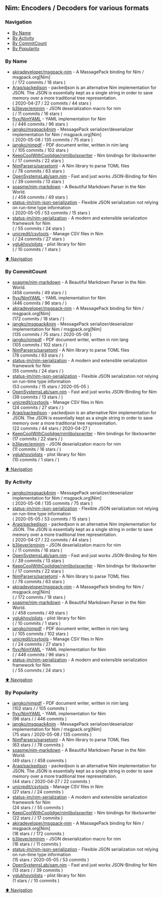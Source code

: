 ## Nim: Encoders / Decoders for various formats


### Navigation

- [By Name](#by-name)
- [By Activity](#by-activity)
- [By CommitCount](#by-commitcount)
- [By Popularity](#by-popularity)

### By Name
<!-- PROJECTS_LIST -->
- [akiradeveloper/msgpack-nim](https://github.com/akiradeveloper/msgpack-nim) - A MassagePack binding for Nim / msgpack.org[Nim] <br/> (  / 172 commits / 18 stars )
- [Araq/packedjson](https://github.com/Araq/packedjson) - packedjson is an alternative Nim implementation for JSON. The JSON is essentially kept as a single string in order to save memory over a more traditional tree representation. <br/> ( 2020-04-27 / 22 commits / 44 stars )
- [b3liever/eminim](https://github.com/b3liever/eminim) - JSON deserialization macro for nim <br/> (  / 11 commits / 16 stars )
- [flyx/NimYAML](https://github.com/flyx/NimYAML) - YAML implementation for Nim <br/> (  / 446 commits / 96 stars )
- [jangko/msgpack4nim](https://github.com/jangko/msgpack4nim) - MessagePack serializer/deserializer implementation for Nim / msgpack.org[Nim] <br/> ( 2020-05-08 / 135 commits / 75 stars )
- [jangko/nimpdf](https://github.com/jangko/nimpdf) - PDF document writer, written in nim lang <br/> (  / 105 commits / 102 stars )
- [KeepCoolWithCoolidge/nimlibxlsxwriter](https://github.com/KeepCoolWithCoolidge/nimlibxlsxwriter) - Nim bindings for libxlsxwriter <br/> (  / 17 commits / 22 stars )
- [NimParsers/parsetoml](https://github.com/NimParsers/parsetoml) - A Nim library to parse TOML files <br/> (  / 78 commits / 63 stars )
- [OpenSystemsLab/sam.nim](https://github.com/OpenSystemsLab/sam.nim) - Fast and just works JSON-Binding for Nim <br/> (  / 39 commits / 13 stars )
- [soasme/nim-markdown](https://github.com/soasme/nim-markdown) - A Beautiful Markdown Parser in the Nim World. <br/> (  / 458 commits / 49 stars )
- [status-im/nim-json-serialization](https://github.com/status-im/nim-json-serialization) - Flexible JSON serialization not relying on run-time type information <br/> ( 2020-05-05 / 53 commits / 15 stars )
- [status-im/nim-serialization](https://github.com/status-im/nim-serialization) - A modern and extensible serialization framework for Nim <br/> (  / 55 commits / 24 stars )
- [unicredit/csvtools](https://github.com/unicredit/csvtools) - Manage CSV files in Nim <br/> (  / 24 commits / 27 stars )
- [yglukhov/plists](https://github.com/yglukhov/plists) - plist library for Nim <br/> (  / 10 commits / 1 stars )
<!-- /PROJECTS_LIST -->

[⬆ Navigation](#navigation)

### By CommitCount
<!-- COMMITCOUNT_LIST -->
- [soasme/nim-markdown](https://github.com/soasme/nim-markdown) - A Beautiful Markdown Parser in the Nim World. <br/> (458 commits / 49 stars /  )
- [flyx/NimYAML](https://github.com/flyx/NimYAML) - YAML implementation for Nim <br/> (446 commits / 96 stars /  )
- [akiradeveloper/msgpack-nim](https://github.com/akiradeveloper/msgpack-nim) - A MassagePack binding for Nim / msgpack.org[Nim] <br/> (172 commits / 18 stars /  )
- [jangko/msgpack4nim](https://github.com/jangko/msgpack4nim) - MessagePack serializer/deserializer implementation for Nim / msgpack.org[Nim] <br/> (135 commits / 75 stars / 2020-05-08 )
- [jangko/nimpdf](https://github.com/jangko/nimpdf) - PDF document writer, written in nim lang <br/> (105 commits / 102 stars /  )
- [NimParsers/parsetoml](https://github.com/NimParsers/parsetoml) - A Nim library to parse TOML files <br/> (78 commits / 63 stars /  )
- [status-im/nim-serialization](https://github.com/status-im/nim-serialization) - A modern and extensible serialization framework for Nim <br/> (55 commits / 24 stars /  )
- [status-im/nim-json-serialization](https://github.com/status-im/nim-json-serialization) - Flexible JSON serialization not relying on run-time type information <br/> (53 commits / 15 stars / 2020-05-05 )
- [OpenSystemsLab/sam.nim](https://github.com/OpenSystemsLab/sam.nim) - Fast and just works JSON-Binding for Nim <br/> (39 commits / 13 stars /  )
- [unicredit/csvtools](https://github.com/unicredit/csvtools) - Manage CSV files in Nim <br/> (24 commits / 27 stars /  )
- [Araq/packedjson](https://github.com/Araq/packedjson) - packedjson is an alternative Nim implementation for JSON. The JSON is essentially kept as a single string in order to save memory over a more traditional tree representation. <br/> (22 commits / 44 stars / 2020-04-27 )
- [KeepCoolWithCoolidge/nimlibxlsxwriter](https://github.com/KeepCoolWithCoolidge/nimlibxlsxwriter) - Nim bindings for libxlsxwriter <br/> (17 commits / 22 stars /  )
- [b3liever/eminim](https://github.com/b3liever/eminim) - JSON deserialization macro for nim <br/> (11 commits / 16 stars /  )
- [yglukhov/plists](https://github.com/yglukhov/plists) - plist library for Nim <br/> (10 commits / 1 stars /  )
<!-- /COMMITCOUNT_LIST -->
[⬆ Navigation](#navigation)

### By Activity
<!-- ACTIVITY_LIST -->
- [jangko/msgpack4nim](https://github.com/jangko/msgpack4nim) - MessagePack serializer/deserializer implementation for Nim / msgpack.org[Nim] <br/> ( 2020-05-08 / 135 commits / 75 stars )
- [status-im/nim-json-serialization](https://github.com/status-im/nim-json-serialization) - Flexible JSON serialization not relying on run-time type information <br/> ( 2020-05-05 / 53 commits / 15 stars )
- [Araq/packedjson](https://github.com/Araq/packedjson) - packedjson is an alternative Nim implementation for JSON. The JSON is essentially kept as a single string in order to save memory over a more traditional tree representation. <br/> ( 2020-04-27 / 22 commits / 44 stars )
- [b3liever/eminim](https://github.com/b3liever/eminim) - JSON deserialization macro for nim <br/> (  / 11 commits / 16 stars )
- [OpenSystemsLab/sam.nim](https://github.com/OpenSystemsLab/sam.nim) - Fast and just works JSON-Binding for Nim <br/> (  / 39 commits / 13 stars )
- [KeepCoolWithCoolidge/nimlibxlsxwriter](https://github.com/KeepCoolWithCoolidge/nimlibxlsxwriter) - Nim bindings for libxlsxwriter <br/> (  / 17 commits / 22 stars )
- [NimParsers/parsetoml](https://github.com/NimParsers/parsetoml) - A Nim library to parse TOML files <br/> (  / 78 commits / 63 stars )
- [akiradeveloper/msgpack-nim](https://github.com/akiradeveloper/msgpack-nim) - A MassagePack binding for Nim / msgpack.org[Nim] <br/> (  / 172 commits / 18 stars )
- [soasme/nim-markdown](https://github.com/soasme/nim-markdown) - A Beautiful Markdown Parser in the Nim World. <br/> (  / 458 commits / 49 stars )
- [yglukhov/plists](https://github.com/yglukhov/plists) - plist library for Nim <br/> (  / 10 commits / 1 stars )
- [jangko/nimpdf](https://github.com/jangko/nimpdf) - PDF document writer, written in nim lang <br/> (  / 105 commits / 102 stars )
- [unicredit/csvtools](https://github.com/unicredit/csvtools) - Manage CSV files in Nim <br/> (  / 24 commits / 27 stars )
- [flyx/NimYAML](https://github.com/flyx/NimYAML) - YAML implementation for Nim <br/> (  / 446 commits / 96 stars )
- [status-im/nim-serialization](https://github.com/status-im/nim-serialization) - A modern and extensible serialization framework for Nim <br/> (  / 55 commits / 24 stars )
<!-- /ACTIVITY_LIST -->

[⬆ Navigation](#navigation)

### By Popularity
<!-- POPULARITY_LIST -->
- [jangko/nimpdf](https://github.com/jangko/nimpdf) - PDF document writer, written in nim lang <br/> (102 stars /  / 105 commits )
- [flyx/NimYAML](https://github.com/flyx/NimYAML) - YAML implementation for Nim <br/> (96 stars /  / 446 commits )
- [jangko/msgpack4nim](https://github.com/jangko/msgpack4nim) - MessagePack serializer/deserializer implementation for Nim / msgpack.org[Nim] <br/> (75 stars / 2020-05-08 / 135 commits )
- [NimParsers/parsetoml](https://github.com/NimParsers/parsetoml) - A Nim library to parse TOML files <br/> (63 stars /  / 78 commits )
- [soasme/nim-markdown](https://github.com/soasme/nim-markdown) - A Beautiful Markdown Parser in the Nim World. <br/> (49 stars /  / 458 commits )
- [Araq/packedjson](https://github.com/Araq/packedjson) - packedjson is an alternative Nim implementation for JSON. The JSON is essentially kept as a single string in order to save memory over a more traditional tree representation. <br/> (44 stars / 2020-04-27 / 22 commits )
- [unicredit/csvtools](https://github.com/unicredit/csvtools) - Manage CSV files in Nim <br/> (27 stars /  / 24 commits )
- [status-im/nim-serialization](https://github.com/status-im/nim-serialization) - A modern and extensible serialization framework for Nim <br/> (24 stars /  / 55 commits )
- [KeepCoolWithCoolidge/nimlibxlsxwriter](https://github.com/KeepCoolWithCoolidge/nimlibxlsxwriter) - Nim bindings for libxlsxwriter <br/> (22 stars /  / 17 commits )
- [akiradeveloper/msgpack-nim](https://github.com/akiradeveloper/msgpack-nim) - A MassagePack binding for Nim / msgpack.org[Nim] <br/> (18 stars /  / 172 commits )
- [b3liever/eminim](https://github.com/b3liever/eminim) - JSON deserialization macro for nim <br/> (16 stars /  / 11 commits )
- [status-im/nim-json-serialization](https://github.com/status-im/nim-json-serialization) - Flexible JSON serialization not relying on run-time type information <br/> (15 stars / 2020-05-05 / 53 commits )
- [OpenSystemsLab/sam.nim](https://github.com/OpenSystemsLab/sam.nim) - Fast and just works JSON-Binding for Nim <br/> (13 stars /  / 39 commits )
- [yglukhov/plists](https://github.com/yglukhov/plists) - plist library for Nim <br/> (1 stars /  / 10 commits )
<!-- /POPULARITY_LIST -->

[⬆ Navigation](#navigation)
